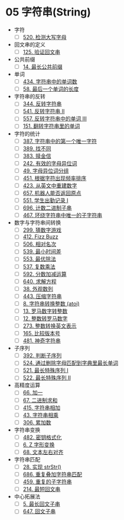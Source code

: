 # 05 字符串(String)

- 字符
  - [ ] [520. 检测大写字母](https://leetcode-cn.com/problems/detect-capital/)
- 回文串的定义
  - [ ] [125. 验证回文串](https://leetcode-cn.com/problems/valid-palindrome/)
- 公共前缀
  - [ ] [14. 最长公共前缀](https://leetcode-cn.com/problems/longest-common-prefix/)
- 单词
  - [ ] [434. 字符串中的单词数](https://leetcode-cn.com/problems/number-of-segments-in-a-string/)
  - [ ] [58. 最后一个单词的长度](https://leetcode-cn.com/problems/length-of-last-word/)
- 字符串的反转
  - [ ] [344. 反转字符串](https://leetcode-cn.com/problems/reverse-string/)
  - [ ] [541. 反转字符串 II](https://leetcode-cn.com/problems/reverse-string-ii/)
  - [ ] [557. 反转字符串中的单词 III](https://leetcode-cn.com/problems/reverse-words-in-a-string-iii/)
  - [ ] [151. 翻转字符串里的单词](https://leetcode-cn.com/problems/reverse-words-in-a-string/)
- 字符的统计
  - [ ] [387. 字符串中的第一个唯一字符](https://leetcode-cn.com/problems/first-unique-character-in-a-string/)
  - [ ] [389. 找不同](https://leetcode-cn.com/problems/find-the-difference/)
  - [ ] [383. 赎金信](https://leetcode-cn.com/problems/ransom-note/)
  - [ ] [242. 有效的字母异位词](https://leetcode-cn.com/problems/valid-anagram/)
  - [ ] [49. 字母异位词分组](https://leetcode-cn.com/problems/group-anagrams/)
  - [ ] [451. 根据字符出现频率排序](https://leetcode-cn.com/problems/sort-characters-by-frequency/)
  - [ ] [423. 从英文中重建数字](https://leetcode-cn.com/problems/reconstruct-original-digits-from-english/)
  - [ ] [657. 机器人能否返回原点](https://leetcode-cn.com/problems/robot-return-to-origin/)
  - [ ] [551. 学生出勤记录 I](https://leetcode-cn.com/problems/student-attendance-record-i/)
  - [ ] [696. 计数二进制子串](https://leetcode-cn.com/problems/count-binary-substrings/)
  - [ ] [467. 环绕字符串中唯一的子字符串](https://leetcode-cn.com/problems/unique-substrings-in-wraparound-string/)
- 数字与字符串间转换
  - [ ] [299. 猜数字游戏](https://leetcode-cn.com/problems/bulls-and-cows/)
  - [ ] [412. Fizz Buzz](https://leetcode-cn.com/problems/fizz-buzz/)
  - [ ] [506. 相对名次](https://leetcode-cn.com/problems/relative-ranks/)
  - [ ] [539. 最小时间差](https://leetcode-cn.com/problems/minimum-time-difference/)
  - [ ] [553. 最优除法](https://leetcode-cn.com/problems/optimal-division/)
  - [ ] [537. 复数乘法](https://leetcode-cn.com/problems/complex-number-multiplication/)
  - [ ] [592. 分数加减运算](https://leetcode-cn.com/problems/fraction-addition-and-subtraction/)
  - [ ] [640. 求解方程](https://leetcode-cn.com/problems/solve-the-equation/)
  - [ ] [38. 外观数列](https://leetcode-cn.com/problems/count-and-say/)
  - [ ] [443. 压缩字符串](https://leetcode-cn.com/problems/string-compression/)
  - [ ] [8. 字符串转换整数 (atoi)](https://leetcode-cn.com/problems/string-to-integer-atoi/)
  - [ ] [13. 罗马数字转整数](https://leetcode-cn.com/problems/roman-to-integer/)
  - [ ] [12. 整数转罗马数字](https://leetcode-cn.com/problems/integer-to-roman/)
  - [ ] [273. 整数转换英文表示](https://leetcode-cn.com/problems/integer-to-english-words/)
  - [ ] [165. 比较版本号](https://leetcode-cn.com/problems/compare-version-numbers/)
  - [ ] [481. 神奇字符串](https://leetcode-cn.com/problems/magical-string/)
- 子序列
  - [ ] [392. 判断子序列](https://leetcode-cn.com/problems/is-subsequence/)
  - [ ] [524. 通过删除字母匹配到字典里最长单词](https://leetcode-cn.com/problems/longest-word-in-dictionary-through-deleting/)
  - [ ] [521. 最长特殊序列 Ⅰ](https://leetcode-cn.com/problems/longest-uncommon-subsequence-i/)
  - [ ] [522. 最长特殊序列 II](https://leetcode-cn.com/problems/longest-uncommon-subsequence-ii/)
- 高精度运算
  - [ ] [66. 加一](https://leetcode-cn.com/problems/plus-one/submissions/)
  - [ ] [67. 二进制求和](https://leetcode-cn.com/problems/add-binary/)
  - [ ] [415. 字符串相加](https://leetcode-cn.com/problems/add-strings/)
  - [ ] [43. 字符串相乘](https://leetcode-cn.com/problems/multiply-strings/)
  - [ ] [306. 累加数](https://leetcode-cn.com/problems/additive-number/)
- 字符串变换
  - [ ] [482. 密钥格式化](https://leetcode-cn.com/problems/license-key-formatting/)
  - [ ] [6. Z 字形变换](https://leetcode-cn.com/problems/zigzag-conversion/)
  - [ ] [68. 文本左右对齐](https://leetcode-cn.com/problems/text-justification/)
- 字符串匹配
  - [ ] [28. 实现 strStr()](https://leetcode-cn.com/problems/implement-strstr/)
  - [ ] [686. 重复叠加字符串匹配](https://leetcode-cn.com/problems/repeated-string-match/)
  - [ ] [459. 重复的子字符串](https://leetcode-cn.com/problems/repeated-substring-pattern/)
  - [ ] [214. 最短回文串](https://leetcode-cn.com/problems/shortest-palindrome/submissions/)
- 中心拓展法
  - [ ] [5. 最长回文子串](https://leetcode-cn.com/problems/longest-palindromic-substring/)
  - [ ] [647. 回文子串](https://leetcode-cn.com/problems/palindromic-substrings/)